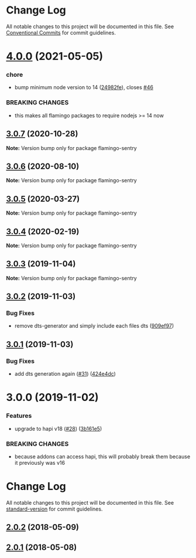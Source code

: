 # Change Log

All notable changes to this project will be documented in this file.
See [Conventional Commits](https://conventionalcommits.org) for commit guidelines.

# [4.0.0](https://github.com/piobyte/flamingo-sentry/compare/flamingo-sentry@3.0.7...flamingo-sentry@4.0.0) (2021-05-05)


### chore

* bump minimum node version to 14 ([24982fe](https://github.com/piobyte/flamingo-sentry/commit/24982fe6afd02c6005ba2361d734f098fbd01f1b)), closes [#46](https://github.com/piobyte/flamingo-sentry/issues/46)


### BREAKING CHANGES

* this makes all flamingo packages to require nodejs >= 14 now





## [3.0.7](https://github.com/piobyte/flamingo-sentry/compare/flamingo-sentry@3.0.6...flamingo-sentry@3.0.7) (2020-10-28)

**Note:** Version bump only for package flamingo-sentry





## [3.0.6](https://github.com/piobyte/flamingo-sentry/compare/flamingo-sentry@3.0.5...flamingo-sentry@3.0.6) (2020-08-10)

**Note:** Version bump only for package flamingo-sentry





## [3.0.5](https://github.com/piobyte/flamingo-sentry/compare/flamingo-sentry@3.0.4...flamingo-sentry@3.0.5) (2020-03-27)

**Note:** Version bump only for package flamingo-sentry





## [3.0.4](https://github.com/piobyte/flamingo-sentry/compare/flamingo-sentry@3.0.3...flamingo-sentry@3.0.4) (2020-02-19)

**Note:** Version bump only for package flamingo-sentry





## [3.0.3](https://github.com/piobyte/flamingo-sentry/compare/flamingo-sentry@3.0.2...flamingo-sentry@3.0.3) (2019-11-04)

**Note:** Version bump only for package flamingo-sentry





## [3.0.2](https://github.com/piobyte/flamingo-sentry/compare/flamingo-sentry@3.0.1...flamingo-sentry@3.0.2) (2019-11-03)


### Bug Fixes

* remove dts-generator and simply include each files dts ([909ef97](https://github.com/piobyte/flamingo-sentry/commit/909ef97))





## [3.0.1](https://github.com/piobyte/flamingo-sentry/compare/flamingo-sentry@3.0.0...flamingo-sentry@3.0.1) (2019-11-03)


### Bug Fixes

* add dts generation again ([#31](https://github.com/piobyte/flamingo-sentry/issues/31)) ([424e4dc](https://github.com/piobyte/flamingo-sentry/commit/424e4dc))





# 3.0.0 (2019-11-02)


### Features

* upgrade to hapi v18 ([#28](https://github.com/piobyte/flamingo-sentry/issues/28)) ([3b161e5](https://github.com/piobyte/flamingo-sentry/commit/3b161e5))


### BREAKING CHANGES

* because addons can access hapi, this will probably
break them because it previously was v16





# Change Log

All notable changes to this project will be documented in this file. See [standard-version](https://github.com/conventional-changelog/standard-version) for commit guidelines.

<a name="2.0.2"></a>
## [2.0.2](https://github.com/piobyte/flamingo-sentry/compare/v2.0.1...v2.0.2) (2018-05-09)



<a name="2.0.1"></a>
## [2.0.1](https://github.com/piobyte/flamingo-sentry/compare/v2.0.0...v2.0.1) (2018-05-08)
